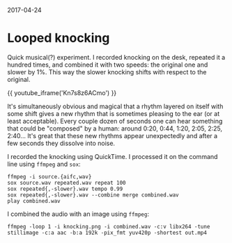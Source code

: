 2017-04-24

Looped knocking
===============

Quick musical(?) experiment. I recorded knocking on the desk, repeated
it a hundred times, and combined it with two speeds: the original one and
slower by 1%. This way the slower knocking shifts with respect to the
original.

{{ youtube_iframe('Kn7s8z6ACmo') }}

It's simultaneously obvious and magical that a rhythm layered on itself
with some shift gives a new rhythm that is sometimes pleasing to the
ear (or at least acceptable). Every couple dozen of seconds one can
hear something that could be "composed" by a human: around 0:20, 0:44,
1:20, 2:05, 2:25, 2:40... It's great that these new rhythms appear
unexpectedly and after a few seconds they dissolve into noise.

I recorded the knocking using QuickTime. I processed it on the
command line using `ffmpeg` and `sox`:

    ffmpeg -i source.{aifc,wav}
    sox source.wav repeated.wav repeat 100
    sox repeated{,-slower}.wav tempo 0.99
    sox repeated{,-slower}.wav --combine merge combined.wav
    play combined.wav

I combined the audio with an image using `ffmpeg`:

    ffmpeg -loop 1 -i knocking.png -i combined.wav -c:v libx264 -tune stillimage -c:a aac -b:a 192k -pix_fmt yuv420p -shortest out.mp4
